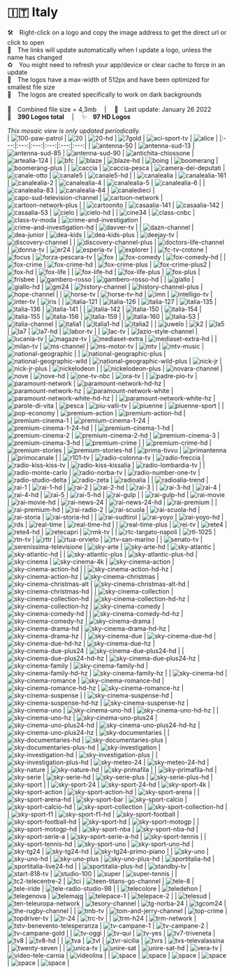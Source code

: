 🇮🇹 Italy
===============
🛠 Right-click on a logo and copy the image address to get the direct url or click to open  
🔗 The links will update automatically when I update a logo, unless the name has changed  
♻️ You might need to refresh your app/device or clear cache to force in an update  
📐 The logos have a max-width of 512px and have been optimized for smallest file size  
🖤 The logos are created specifically to work on dark backgrounds  
   
💾 Combined file size = 4,3mb  |  📅 Last update: January 26 2022  
🎨 __390 Logos total__  |  ✨ __97 HD Logos__
   
   
*This mosaic view is only updated periodically.*  
| ![100-paw-patrol] | ![20] | ![20-hd] | ![7gold] | ![aci-sport-tv] | ![alice] |
|:---:|:---:|:---:|:---:|:---:|:---:|
| ![antenna-50] | ![antenna-sud-13] | ![antenna-sud-85] | ![antenna-sud-90] | ![antichita-chiossone] | ![artealia-124] |
| ![bfc] | ![blaze] | ![blaze-hd] | ![boing] | ![boomerang] | ![boomerang-plus] |
| ![caccia] | ![caccia-pesca] | ![camera-dei-deputati] | ![canale-otto] | ![canale5] | ![canale5-hd] |
| ![canalealia] | ![canalealia-161] | ![canalealia-2] | ![canalealia-4] | ![canalealia-5] | ![canalealia-6] |
| ![canalealia-83] | ![canalealia-84] | ![canaledieci] | ![capo-sud-television-channel] | ![cartoon-network] | ![cartoon-network-plus] |
| ![cartoonito] | ![casaalia-141] | ![casaalia-142] | ![casaalia-53] | ![cielo] | ![cielo-hd] |
| ![cine34] | ![class-cnbc] | ![class-tv-moda] | ![crime-and-investigation] | ![crime-and-investigation-hd] | ![davver-tv] |
| ![dazn-channel] | ![dea-junior] | ![dea-kids] | ![dea-kids-plus] | ![deejay-tv] | ![discovery-channel] |
| ![discovery-channel-plus] | ![doctors-life-channel] | ![donna-tv] | ![er24] | ![esperia-tv] | ![explorer] |
| ![fc-tv-crotone] | ![focus] | ![forza-pescara-tv] | ![fox] | ![fox-comedy] | ![fox-comedy-hd] |
| ![fox-crime] | ![fox-crime-hd] | ![fox-crime-plus] | ![fox-crime-plus2] | ![fox-hd] | ![fox-life] |
| ![fox-life-hd] | ![fox-life-plus] | ![fox-plus] | ![frisbee] | ![gambero-rosso] | ![gambero-rosso-hd] |
| ![giallo] | ![giallo-hd] | ![gm24] | ![history-channel] | ![history-channel-plus] | ![hope-channel] |
| ![horse-tv] | ![horse-tv-hd] | ![imn] | ![intelligo-tv] | ![inter-tv] | ![iris] |
| ![italia-121] | ![italia-126] | ![italia-127] | ![italia-135] | ![italia-136] | ![italia-141] |
| ![italia-142] | ![italia-150] | ![italia-154] | ![italia-155] | ![italia-156] | ![italia-159] |
| ![italia-160] | ![italia-53] | ![italia-channel] | ![italia1] | ![italia1-hd] | ![italia2] |
| ![juwelo] | ![k2] | ![la5] | ![la7] | ![la7-hd] | ![labor-tv] |
| ![lac-tv] | ![lazio-style-channel] | ![lucania-tv] | ![magaze-tv] | ![mediaset-extra] | ![mediaset-extra-hd] |
| ![milan-tv] | ![ms-channel] | ![ms-motor-tv] | ![mtv] | ![mtv-music] | ![national-geographic] |
| ![national-geographic-plus] | ![national-geographic-wild] | ![national-geographic-wild-plus] | ![nick-jr] | ![nick-jr-plus] | ![nickelodeon] |
| ![nickelodeon-plus] | ![novara-channel] | ![nove] | ![nove-hd] | ![one-tv-nbc] | ![ora-tv] |
| ![padre-pio-tv] | ![paramount-network] | ![paramount-network-hd-hz] | ![paramount-network-hz] | ![paramount-network-white] | ![paramount-network-white-hd-hz] |
| ![paramount-network-white-hz] | ![parole-di-vita] | ![pesca] | ![piu-valli-tv] | ![piuenne] | ![piuenne-sport] |
| ![pop-economy] | ![premium-action] | ![premium-action-hd] | ![premium-cinema-1] | ![premium-cinema-1-24] | ![premium-cinema-1-24-hd] |
| ![premium-cinema-1-hd] | ![premium-cinema-2] | ![premium-cinema-2-hd] | ![premium-cinema-3] | ![premium-cinema-3-hd] | ![premium-crime] |
| ![premium-crime-hd] | ![premium-stories] | ![premium-stories-hd] | ![prima-tivvu] | ![primantenna] | ![primocanale] |
| ![r101-tv] | ![radio-colonna-tv] | ![radio-freccia] | ![radio-kiss-kiss-tv] | ![radio-kiss-kissalia] | ![radio-lombardia-tv] |
| ![radio-monte-carlo] | ![radio-norba-tv] | ![radio-number-one-tv] | ![radio-studio-delta] | ![radio-zeta] | ![radioalia] |
| ![radioalia-trend] | ![rai-1] | ![rai-1-hd] | ![rai-2] | ![rai-2-hd] | ![rai-3] |
| ![rai-3-hd] | ![rai-4] | ![rai-4-hd] | ![rai-5] | ![rai-5-hd] | ![rai-gulp] |
| ![rai-gulp-hd] | ![rai-movie] | ![rai-movie-hd] | ![rai-news-24] | ![rai-news-24-hd] | ![rai-premium] |
| ![rai-premium-hd] | ![rai-radio-2] | ![rai-scuola] | ![rai-scuola-hd] | ![rai-storia] | ![rai-storia-hd] |
| ![rai-sudtirol] | ![rai-yoyo] | ![rai-yoyo-hd] | ![rds] | ![real-time] | ![real-time-hd] |
| ![real-time-plus] | ![rei-tv] | ![rete4] | ![rete4-hd] | ![retecapri] | ![rmk-tv] |
| ![rtc-targato-napoli] | ![rtl-1025] | ![rtn-tv] | ![rttr] | ![rtua-orvieto] | ![rtv-san-marino] |
| ![senato-tv] | ![serenissima-televisione] | ![sky-arte] | ![sky-arte-hd] | ![sky-atlantic] | ![sky-atlantic-hd] |
| ![sky-atlantic-plus] | ![sky-atlantic-plus-hd] | ![sky-cinema] | ![sky-cinema-4k] | ![sky-cinema-action] | ![sky-cinema-action-hd] |
| ![sky-cinema-action-hd-hz] | ![sky-cinema-action-hz] | ![sky-cinema-christmas] | ![sky-cinema-christmas-alt] | ![sky-cinema-christmas-alt-hd] | ![sky-cinema-christmas-hd] |
| ![sky-cinema-collection] | ![sky-cinema-collection-hd] | ![sky-cinema-collection-hd-hz] | ![sky-cinema-collection-hz] | ![sky-cinema-comedy] | ![sky-cinema-comedy-hd] |
| ![sky-cinema-comedy-hd-hz] | ![sky-cinema-comedy-hz] | ![sky-cinema-drama] | ![sky-cinema-drama-hd] | ![sky-cinema-drama-hd-hz] | ![sky-cinema-drama-hz] |
| ![sky-cinema-due] | ![sky-cinema-due-hd] | ![sky-cinema-due-hd-hz] | ![sky-cinema-due-hz] | ![sky-cinema-due-plus24] | ![sky-cinema-due-plus24-hd] |
| ![sky-cinema-due-plus24-hd-hz] | ![sky-cinema-due-plus24-hz] | ![sky-cinema-family] | ![sky-cinema-family-hd] | ![sky-cinema-family-hd-hz] | ![sky-cinema-family-hz] |
| ![sky-cinema-hd] | ![sky-cinema-romance] | ![sky-cinema-romance-hd] | ![sky-cinema-romance-hd-hz] | ![sky-cinema-romance-hz] | ![sky-cinema-suspense] |
| ![sky-cinema-suspense-hd] | ![sky-cinema-suspense-hd-hz] | ![sky-cinema-suspense-hz] | ![sky-cinema-uno] | ![sky-cinema-uno-hd] | ![sky-cinema-uno-hd-hz] |
| ![sky-cinema-uno-hz] | ![sky-cinema-uno-plus24] | ![sky-cinema-uno-plus24-hd] | ![sky-cinema-uno-plus24-hd-hz] | ![sky-cinema-uno-plus24-hz] | ![sky-documentaries] |
| ![sky-documentaries-hd] | ![sky-documentaries-plus] | ![sky-documentaries-plus-hd] | ![sky-investigation] | ![sky-investigation-hd] | ![sky-investigation-plus] |
| ![sky-investigation-plus-hd] | ![sky-meteo-24] | ![sky-meteo-24-hd] | ![sky-nature] | ![sky-nature-hd] | ![sky-primafila] |
| ![sky-primafila-hd] | ![sky-serie] | ![sky-serie-hd] | ![sky-serie-plus] | ![sky-serie-plus-hd] | ![sky-sport] |
| ![sky-sport-24] | ![sky-sport-24-hd] | ![sky-sport-4k] | ![sky-sport-action] | ![sky-sport-action-hd] | ![sky-sport-arena] |
| ![sky-sport-arena-hd] | ![sky-sport-bar] | ![sky-sport-calcio] | ![sky-sport-calcio-hd] | ![sky-sport-collection] | ![sky-sport-collection-hd] |
| ![sky-sport-f1] | ![sky-sport-f1-hd] | ![sky-sport-football] | ![sky-sport-football-hd] | ![sky-sport-hd] | ![sky-sport-motogp] |
| ![sky-sport-motogp-hd] | ![sky-sport-nba] | ![sky-sport-nba-hd] | ![sky-sport-serie-a] | ![sky-sport-serie-a-hd] | ![sky-sport-tennis] |
| ![sky-sport-tennis-hd] | ![sky-sport-uno] | ![sky-sport-uno-hd] | ![sky-tg24] | ![sky-tg24-hd] | ![sky-tg24-primo-piano] |
| ![sky-uno] | ![sky-uno-hd] | ![sky-uno-plus] | ![sky-uno-plus-hd] | ![sportitalia-hd] | ![sportitalia-live24-hd] |
| ![sportitalia-plus-hd] | ![standby-tv] | ![start-818-tv] | ![studio-100] | ![super] | ![super-tennis] |
| ![tc2-telecentre-2] | ![tci] | ![teen-titans-go-channel] | ![tele-8] | ![tele-iride] | ![tele-radio-studio-98] |
| ![telecolore] | ![teledehon] | ![telegenova] | ![telemajg] | ![telepace-1] | ![telepace-2] |
| ![telesud] | ![ten-teleuropa-network] | ![tesory-channel] | ![tg-norba-24] | ![tgcom24] | ![the-rugby-channel] |
| ![tmb-tv] | ![tom-and-jerry-channel] | ![top-crime] | ![topdriver-tv] | ![tr-24] | ![trc-tv] |
| ![trm-h24] | ![trm-network] | ![tstv-benevento-telesperanza] | ![tv-campane-1] | ![tv-campane-2] | ![tv-campane-gold] |
| ![tv-oggi] | ![tv-qui] | ![tv-yes] | ![tv7-triveneta] | ![tv8] | ![tv8-hd] |
| ![tva] | ![tvl] | ![tvr-sicilia] | ![tvrs] | ![tvs-televalassina] | ![twenty-seven] |
| ![unica-tv] | ![unire-sat] | ![unire-sat-hd] | ![vera-tv] | ![video-tele-carnia] | ![videolina] |
| ![space] | ![space] | ![space] | ![space] | ![space] | ![space] |

[100-paw-patrol]:https://raw.githubusercontent.com/Tapiosinn/tv-logos/master/countries/italy/100-paw-patrol-it.png
[20]:https://raw.githubusercontent.com/Tapiosinn/tv-logos/master/countries/italy/20-it.png
[20-hd]:https://raw.githubusercontent.com/Tapiosinn/tv-logos/master/countries/italy/hd/20-hd-it.png
[7gold]:https://raw.githubusercontent.com/Tapiosinn/tv-logos/master/countries/italy/7gold-it.png
[aci-sport-tv]:https://raw.githubusercontent.com/Tapiosinn/tv-logos/master/countries/italy/aci-sport-tv-it.png
[alice]:https://raw.githubusercontent.com/Tapiosinn/tv-logos/master/countries/italy/alice-it.png
[antenna-50]:https://raw.githubusercontent.com/Tapiosinn/tv-logos/master/countries/italy/antenna-50-it.png
[antenna-sud-13]:https://raw.githubusercontent.com/Tapiosinn/tv-logos/master/countries/italy/antenna-sud-13-it.png
[antenna-sud-85]:https://raw.githubusercontent.com/Tapiosinn/tv-logos/master/countries/italy/antenna-sud-85-it.png
[antenna-sud-90]:https://raw.githubusercontent.com/Tapiosinn/tv-logos/master/countries/italy/antenna-sud-90-it.png
[antichita-chiossone]:https://raw.githubusercontent.com/Tapiosinn/tv-logos/master/countries/italy/antichita-chiossone-it.png
[artealia-124]:https://raw.githubusercontent.com/Tapiosinn/tv-logos/master/countries/italy/arte-italia-124-it.png
[bfc]:https://raw.githubusercontent.com/Tapiosinn/tv-logos/master/countries/italy/bfc-it.png
[blaze]:https://raw.githubusercontent.com/Tapiosinn/tv-logos/master/countries/italy/blaze-it.png
[blaze-hd]:https://raw.githubusercontent.com/Tapiosinn/tv-logos/master/countries/italy/hd/blaze-hd-it.png
[boing]:https://raw.githubusercontent.com/Tapiosinn/tv-logos/master/countries/italy/boing-it.png
[boomerang]:https://raw.githubusercontent.com/Tapiosinn/tv-logos/master/countries/italy/boomerang-it.png
[boomerang-plus]:https://raw.githubusercontent.com/Tapiosinn/tv-logos/master/countries/italy/boomerang-plus-it.png
[caccia]:https://raw.githubusercontent.com/Tapiosinn/tv-logos/master/countries/italy/caccia-it.png
[caccia-pesca]:https://raw.githubusercontent.com/Tapiosinn/tv-logos/master/countries/italy/caccia-pesca-it.png
[camera-dei-deputati]:https://raw.githubusercontent.com/Tapiosinn/tv-logos/master/countries/italy/camera-dei-deputati-it.png
[canale-otto]:https://raw.githubusercontent.com/Tapiosinn/tv-logos/master/countries/italy/canale-otto-it.png
[canale5]:https://raw.githubusercontent.com/Tapiosinn/tv-logos/master/countries/italy/canale5-it.png
[canale5-hd]:https://raw.githubusercontent.com/Tapiosinn/tv-logos/master/countries/italy/hd/canale5-hd-it.png
[canalealia]:https://raw.githubusercontent.com/Tapiosinn/tv-logos/master/countries/italy/canale-italia-it.png
[canalealia-161]:https://raw.githubusercontent.com/Tapiosinn/tv-logos/master/countries/italy/canale-italia-161-it.png
[canalealia-2]:https://raw.githubusercontent.com/Tapiosinn/tv-logos/master/countries/italy/canale-italia-2-it.png
[canalealia-4]:https://raw.githubusercontent.com/Tapiosinn/tv-logos/master/countries/italy/canale-italia-4-it.png
[canalealia-5]:https://raw.githubusercontent.com/Tapiosinn/tv-logos/master/countries/italy/canale-italia-5-it.png
[canalealia-6]:https://raw.githubusercontent.com/Tapiosinn/tv-logos/master/countries/italy/canale-italia-6-it.png
[canalealia-83]:https://raw.githubusercontent.com/Tapiosinn/tv-logos/master/countries/italy/canale-italia-83-it.png
[canalealia-84]:https://raw.githubusercontent.com/Tapiosinn/tv-logos/master/countries/italy/canale-italia-84-it.png
[canaledieci]:https://raw.githubusercontent.com/Tapiosinn/tv-logos/master/countries/italy/canaledieci-it.png
[capo-sud-television-channel]:https://raw.githubusercontent.com/Tapiosinn/tv-logos/master/countries/italy/capo-sud-television-channel-it.png
[cartoon-network]:https://raw.githubusercontent.com/Tapiosinn/tv-logos/master/countries/italy/cartoon-network-it.png
[cartoon-network-plus]:https://raw.githubusercontent.com/Tapiosinn/tv-logos/master/countries/italy/cartoon-network-plus-it.png
[cartoonito]:https://raw.githubusercontent.com/Tapiosinn/tv-logos/master/countries/italy/cartoonito-it.png
[casaalia-141]:https://raw.githubusercontent.com/Tapiosinn/tv-logos/master/countries/italy/casa-italia-141-it.png
[casaalia-142]:https://raw.githubusercontent.com/Tapiosinn/tv-logos/master/countries/italy/casa-italia-142-it.png
[casaalia-53]:https://raw.githubusercontent.com/Tapiosinn/tv-logos/master/countries/italy/casa-italia-53-it.png
[cielo]:https://raw.githubusercontent.com/Tapiosinn/tv-logos/master/countries/italy/cielo-it.png
[cielo-hd]:https://raw.githubusercontent.com/Tapiosinn/tv-logos/master/countries/italy/hd/cielo-hd-it.png
[cine34]:https://raw.githubusercontent.com/Tapiosinn/tv-logos/master/countries/italy/cine34-it.png
[class-cnbc]:https://raw.githubusercontent.com/Tapiosinn/tv-logos/master/countries/italy/class-cnbc-it.png
[class-tv-moda]:https://raw.githubusercontent.com/Tapiosinn/tv-logos/master/countries/italy/class-tv-moda-it.png
[crime-and-investigation]:https://raw.githubusercontent.com/Tapiosinn/tv-logos/master/countries/italy/crime-and-investigation-it.png
[crime-and-investigation-hd]:https://raw.githubusercontent.com/Tapiosinn/tv-logos/master/countries/italy/hd/crime-and-investigation-hd-it.png
[davver-tv]:https://raw.githubusercontent.com/Tapiosinn/tv-logos/master/countries/italy/davver-tv-it.png
[dazn-channel]:https://raw.githubusercontent.com/Tapiosinn/tv-logos/master/countries/italy/dazn-channel-it.png
[dea-junior]:https://raw.githubusercontent.com/Tapiosinn/tv-logos/master/countries/italy/dea-junior-it.png
[dea-kids]:https://raw.githubusercontent.com/Tapiosinn/tv-logos/master/countries/italy/dea-kids-it.png
[dea-kids-plus]:https://raw.githubusercontent.com/Tapiosinn/tv-logos/master/countries/italy/dea-kids-plus-it.png
[deejay-tv]:https://raw.githubusercontent.com/Tapiosinn/tv-logos/master/countries/italy/deejay-tv-it.png
[discovery-channel]:https://raw.githubusercontent.com/Tapiosinn/tv-logos/master/countries/italy/discovery-channel-it.png
[discovery-channel-plus]:https://raw.githubusercontent.com/Tapiosinn/tv-logos/master/countries/italy/discovery-channel-plus-it.png
[doctors-life-channel]:https://raw.githubusercontent.com/Tapiosinn/tv-logos/master/countries/italy/doctors-life-channel-it.png
[donna-tv]:https://raw.githubusercontent.com/Tapiosinn/tv-logos/master/countries/italy/donna-tv-it.png
[er24]:https://raw.githubusercontent.com/Tapiosinn/tv-logos/master/countries/italy/er24-it.png
[esperia-tv]:https://raw.githubusercontent.com/Tapiosinn/tv-logos/master/countries/italy/esperia-tv-it.png
[explorer]:https://raw.githubusercontent.com/Tapiosinn/tv-logos/master/countries/italy/explorer-it.png
[fc-tv-crotone]:https://raw.githubusercontent.com/Tapiosinn/tv-logos/master/countries/italy/fc-tv-crotone-it.png
[focus]:https://raw.githubusercontent.com/Tapiosinn/tv-logos/master/countries/italy/focus-it.png
[forza-pescara-tv]:https://raw.githubusercontent.com/Tapiosinn/tv-logos/master/countries/italy/forza-pescara-tv-it.png
[fox]:https://raw.githubusercontent.com/Tapiosinn/tv-logos/master/countries/italy/fox-it.png
[fox-comedy]:https://raw.githubusercontent.com/Tapiosinn/tv-logos/master/countries/italy/fox-comedy-it.png
[fox-comedy-hd]:https://raw.githubusercontent.com/Tapiosinn/tv-logos/master/countries/italy/hd/fox-comedy-hd-it.png
[fox-crime]:https://raw.githubusercontent.com/Tapiosinn/tv-logos/master/countries/italy/fox-crime-it.png
[fox-crime-hd]:https://raw.githubusercontent.com/Tapiosinn/tv-logos/master/countries/italy/hd/fox-crime-hd-it.png
[fox-crime-plus]:https://raw.githubusercontent.com/Tapiosinn/tv-logos/master/countries/italy/fox-crime-plus-it.png
[fox-crime-plus2]:https://raw.githubusercontent.com/Tapiosinn/tv-logos/master/countries/italy/fox-crime-plus2-it.png
[fox-hd]:https://raw.githubusercontent.com/Tapiosinn/tv-logos/master/countries/italy/hd/fox-hd-it.png
[fox-life]:https://raw.githubusercontent.com/Tapiosinn/tv-logos/master/countries/italy/fox-life-it.png
[fox-life-hd]:https://raw.githubusercontent.com/Tapiosinn/tv-logos/master/countries/italy/hd/fox-life-hd-it.png
[fox-life-plus]:https://raw.githubusercontent.com/Tapiosinn/tv-logos/master/countries/italy/fox-life-plus-it.png
[fox-plus]:https://raw.githubusercontent.com/Tapiosinn/tv-logos/master/countries/italy/fox-plus-it.png
[frisbee]:https://raw.githubusercontent.com/Tapiosinn/tv-logos/master/countries/italy/frisbee-it.png
[gambero-rosso]:https://raw.githubusercontent.com/Tapiosinn/tv-logos/master/countries/italy/gambero-rosso-it.png
[gambero-rosso-hd]:https://raw.githubusercontent.com/Tapiosinn/tv-logos/master/countries/italy/hd/gambero-rosso-hd-it.png
[giallo]:https://raw.githubusercontent.com/Tapiosinn/tv-logos/master/countries/italy/giallo-it.png
[giallo-hd]:https://raw.githubusercontent.com/Tapiosinn/tv-logos/master/countries/italy/hd/giallo-hd-it.png
[gm24]:https://raw.githubusercontent.com/Tapiosinn/tv-logos/master/countries/italy/gm24-it.png
[history-channel]:https://raw.githubusercontent.com/Tapiosinn/tv-logos/master/countries/italy/history-channel-it.png
[history-channel-plus]:https://raw.githubusercontent.com/Tapiosinn/tv-logos/master/countries/italy/history-channel-plus-it.png
[hope-channel]:https://raw.githubusercontent.com/Tapiosinn/tv-logos/master/countries/italy/hope-channel-it.png
[horse-tv]:https://raw.githubusercontent.com/Tapiosinn/tv-logos/master/countries/italy/horse-tv-it.png
[horse-tv-hd]:https://raw.githubusercontent.com/Tapiosinn/tv-logos/master/countries/italy/hd/horse-tv-hd-it.png
[imn]:https://raw.githubusercontent.com/Tapiosinn/tv-logos/master/countries/italy/imn-it.png
[intelligo-tv]:https://raw.githubusercontent.com/Tapiosinn/tv-logos/master/countries/italy/intelligo-tv-it.png
[inter-tv]:https://raw.githubusercontent.com/Tapiosinn/tv-logos/master/countries/italy/inter-tv-it.png
[iris]:https://raw.githubusercontent.com/Tapiosinn/tv-logos/master/countries/italy/iris-it.png
[italia-121]:https://raw.githubusercontent.com/Tapiosinn/tv-logos/master/countries/italy/italia-121-it.png
[italia-126]:https://raw.githubusercontent.com/Tapiosinn/tv-logos/master/countries/italy/italia-126-it.png
[italia-127]:https://raw.githubusercontent.com/Tapiosinn/tv-logos/master/countries/italy/italia-127-it.png
[italia-135]:https://raw.githubusercontent.com/Tapiosinn/tv-logos/master/countries/italy/italia-135-it.png
[italia-136]:https://raw.githubusercontent.com/Tapiosinn/tv-logos/master/countries/italy/italia-136-it.png
[italia-141]:https://raw.githubusercontent.com/Tapiosinn/tv-logos/master/countries/italy/italia-141-it.png
[italia-142]:https://raw.githubusercontent.com/Tapiosinn/tv-logos/master/countries/italy/italia-142-it.png
[italia-150]:https://raw.githubusercontent.com/Tapiosinn/tv-logos/master/countries/italy/italia-150-it.png
[italia-154]:https://raw.githubusercontent.com/Tapiosinn/tv-logos/master/countries/italy/italia-154-it.png
[italia-155]:https://raw.githubusercontent.com/Tapiosinn/tv-logos/master/countries/italy/italia-155-it.png
[italia-156]:https://raw.githubusercontent.com/Tapiosinn/tv-logos/master/countries/italy/italia-156-it.png
[italia-159]:https://raw.githubusercontent.com/Tapiosinn/tv-logos/master/countries/italy/italia-159-it.png
[italia-160]:https://raw.githubusercontent.com/Tapiosinn/tv-logos/master/countries/italy/italia-160-it.png
[italia-53]:https://raw.githubusercontent.com/Tapiosinn/tv-logos/master/countries/italy/italia-53-it.png
[italia-channel]:https://raw.githubusercontent.com/Tapiosinn/tv-logos/master/countries/italy/italia-channel-it.png
[italia1]:https://raw.githubusercontent.com/Tapiosinn/tv-logos/master/countries/italy/italia1-it.png
[italia1-hd]:https://raw.githubusercontent.com/Tapiosinn/tv-logos/master/countries/italy/hd/italia1-hd-it.png
[italia2]:https://raw.githubusercontent.com/Tapiosinn/tv-logos/master/countries/italy/italia2-it.png
[juwelo]:https://raw.githubusercontent.com/Tapiosinn/tv-logos/master/countries/italy/juwelo-it.png
[k2]:https://raw.githubusercontent.com/Tapiosinn/tv-logos/master/countries/italy/k2-it.png
[la5]:https://raw.githubusercontent.com/Tapiosinn/tv-logos/master/countries/italy/la5-it.png
[la7]:https://raw.githubusercontent.com/Tapiosinn/tv-logos/master/countries/italy/la7-it.png
[la7-hd]:https://raw.githubusercontent.com/Tapiosinn/tv-logos/master/countries/italy/hd/la7-hd-it.png
[labor-tv]:https://raw.githubusercontent.com/Tapiosinn/tv-logos/master/countries/italy/labor-tv-it.png
[lac-tv]:https://raw.githubusercontent.com/Tapiosinn/tv-logos/master/countries/italy/lac-tv-it.png
[lazio-style-channel]:https://raw.githubusercontent.com/Tapiosinn/tv-logos/master/countries/italy/lazio-style-channel-it.png
[lucania-tv]:https://raw.githubusercontent.com/Tapiosinn/tv-logos/master/countries/italy/lucania-tv-it.png
[magaze-tv]:https://raw.githubusercontent.com/Tapiosinn/tv-logos/master/countries/italy/magaze-tv-it.png
[mediaset-extra]:https://raw.githubusercontent.com/Tapiosinn/tv-logos/master/countries/italy/mediaset-extra-it.png
[mediaset-extra-hd]:https://raw.githubusercontent.com/Tapiosinn/tv-logos/master/countries/italy/hd/mediaset-extra-hd-it.png
[milan-tv]:https://raw.githubusercontent.com/Tapiosinn/tv-logos/master/countries/italy/milan-tv-it.png
[ms-channel]:https://raw.githubusercontent.com/Tapiosinn/tv-logos/master/countries/italy/ms-channel-it.png
[ms-motor-tv]:https://raw.githubusercontent.com/Tapiosinn/tv-logos/master/countries/italy/ms-motor-tv-it.png
[mtv]:https://raw.githubusercontent.com/Tapiosinn/tv-logos/master/countries/italy/mtv-it.png
[mtv-music]:https://raw.githubusercontent.com/Tapiosinn/tv-logos/master/countries/italy/mtv-music-it.png
[national-geographic]:https://raw.githubusercontent.com/Tapiosinn/tv-logos/master/countries/italy/national-geographic-it.png
[national-geographic-plus]:https://raw.githubusercontent.com/Tapiosinn/tv-logos/master/countries/italy/national-geographic-plus-it.png
[national-geographic-wild]:https://raw.githubusercontent.com/Tapiosinn/tv-logos/master/countries/italy/national-geographic-wild-it.png
[national-geographic-wild-plus]:https://raw.githubusercontent.com/Tapiosinn/tv-logos/master/countries/italy/national-geographic-wild-plus-it.png
[nick-jr]:https://raw.githubusercontent.com/Tapiosinn/tv-logos/master/countries/italy/nick-jr-it.png
[nick-jr-plus]:https://raw.githubusercontent.com/Tapiosinn/tv-logos/master/countries/italy/nick-jr-plus-it.png
[nickelodeon]:https://raw.githubusercontent.com/Tapiosinn/tv-logos/master/countries/italy/nickelodeon-it.png
[nickelodeon-plus]:https://raw.githubusercontent.com/Tapiosinn/tv-logos/master/countries/italy/nickelodeon-plus-it.png
[novara-channel]:https://raw.githubusercontent.com/Tapiosinn/tv-logos/master/countries/italy/novara-channel-it.png
[nove]:https://raw.githubusercontent.com/Tapiosinn/tv-logos/master/countries/italy/nove-it.png
[nove-hd]:https://raw.githubusercontent.com/Tapiosinn/tv-logos/master/countries/italy/hd/nove-hd-it.png
[one-tv-nbc]:https://raw.githubusercontent.com/Tapiosinn/tv-logos/master/countries/italy/one-tv-nbc-it.png
[ora-tv]:https://raw.githubusercontent.com/Tapiosinn/tv-logos/master/countries/italy/ora-tv-it.png
[padre-pio-tv]:https://raw.githubusercontent.com/Tapiosinn/tv-logos/master/countries/italy/padre-pio-tv-it.png
[paramount-network]:https://raw.githubusercontent.com/Tapiosinn/tv-logos/master/countries/italy/paramount-network-it.png
[paramount-network-hd-hz]:https://raw.githubusercontent.com/Tapiosinn/tv-logos/master/countries/italy/hd/paramount-network-hd-hz-it.png
[paramount-network-hz]:https://raw.githubusercontent.com/Tapiosinn/tv-logos/master/countries/italy/paramount-network-hz-it.png
[paramount-network-white]:https://raw.githubusercontent.com/Tapiosinn/tv-logos/master/countries/italy/paramount-network-white-it.png
[paramount-network-white-hd-hz]:https://raw.githubusercontent.com/Tapiosinn/tv-logos/master/countries/italy/hd/paramount-network-white-hd-hz-it.png
[paramount-network-white-hz]:https://raw.githubusercontent.com/Tapiosinn/tv-logos/master/countries/italy/paramount-network-white-hz-it.png
[parole-di-vita]:https://raw.githubusercontent.com/Tapiosinn/tv-logos/master/countries/italy/parole-di-vita-it.png
[pesca]:https://raw.githubusercontent.com/Tapiosinn/tv-logos/master/countries/italy/pesca-it.png
[piu-valli-tv]:https://raw.githubusercontent.com/Tapiosinn/tv-logos/master/countries/italy/piu-valli-tv-it.png
[piuenne]:https://raw.githubusercontent.com/Tapiosinn/tv-logos/master/countries/italy/piuenne-it.png
[piuenne-sport]:https://raw.githubusercontent.com/Tapiosinn/tv-logos/master/countries/italy/piuenne-sport-it.png
[pop-economy]:https://raw.githubusercontent.com/Tapiosinn/tv-logos/master/countries/italy/pop-economy-it.png
[premium-action]:https://raw.githubusercontent.com/Tapiosinn/tv-logos/master/countries/italy/premium-action-it.png
[premium-action-hd]:https://raw.githubusercontent.com/Tapiosinn/tv-logos/master/countries/italy/hd/premium-action-hd-it.png
[premium-cinema-1]:https://raw.githubusercontent.com/Tapiosinn/tv-logos/master/countries/italy/premium-cinema-1-it.png
[premium-cinema-1-24]:https://raw.githubusercontent.com/Tapiosinn/tv-logos/master/countries/italy/premium-cinema-1-24-it.png
[premium-cinema-1-24-hd]:https://raw.githubusercontent.com/Tapiosinn/tv-logos/master/countries/italy/hd/premium-cinema-1-24-hd-it.png
[premium-cinema-1-hd]:https://raw.githubusercontent.com/Tapiosinn/tv-logos/master/countries/italy/hd/premium-cinema-1-hd-it.png
[premium-cinema-2]:https://raw.githubusercontent.com/Tapiosinn/tv-logos/master/countries/italy/premium-cinema-2-it.png
[premium-cinema-2-hd]:https://raw.githubusercontent.com/Tapiosinn/tv-logos/master/countries/italy/hd/premium-cinema-2-hd-it.png
[premium-cinema-3]:https://raw.githubusercontent.com/Tapiosinn/tv-logos/master/countries/italy/premium-cinema-3-it.png
[premium-cinema-3-hd]:https://raw.githubusercontent.com/Tapiosinn/tv-logos/master/countries/italy/hd/premium-cinema-3-hd-it.png
[premium-crime]:https://raw.githubusercontent.com/Tapiosinn/tv-logos/master/countries/italy/premium-crime-it.png
[premium-crime-hd]:https://raw.githubusercontent.com/Tapiosinn/tv-logos/master/countries/italy/hd/premium-crime-hd-it.png
[premium-stories]:https://raw.githubusercontent.com/Tapiosinn/tv-logos/master/countries/italy/premium-stories-it.png
[premium-stories-hd]:https://raw.githubusercontent.com/Tapiosinn/tv-logos/master/countries/italy/hd/premium-stories-hd-it.png
[prima-tivvu]:https://raw.githubusercontent.com/Tapiosinn/tv-logos/master/countries/italy/prima-tivvu-it.png
[primantenna]:https://raw.githubusercontent.com/Tapiosinn/tv-logos/master/countries/italy/primantenna-it.png
[primocanale]:https://raw.githubusercontent.com/Tapiosinn/tv-logos/master/countries/italy/primocanale-it.png
[r101-tv]:https://raw.githubusercontent.com/Tapiosinn/tv-logos/master/countries/italy/r101-tv-it.png
[radio-colonna-tv]:https://raw.githubusercontent.com/Tapiosinn/tv-logos/master/countries/italy/radio-colonna-tv-it.png
[radio-freccia]:https://raw.githubusercontent.com/Tapiosinn/tv-logos/master/countries/italy/radio-freccia-it.png
[radio-kiss-kiss-tv]:https://raw.githubusercontent.com/Tapiosinn/tv-logos/master/countries/italy/radio-kiss-kiss-tv-it.png
[radio-kiss-kissalia]:https://raw.githubusercontent.com/Tapiosinn/tv-logos/master/countries/italy/radio-kiss-kiss-italia-it.png
[radio-lombardia-tv]:https://raw.githubusercontent.com/Tapiosinn/tv-logos/master/countries/italy/radio-lombardia-tv-it.png
[radio-monte-carlo]:https://raw.githubusercontent.com/Tapiosinn/tv-logos/master/countries/italy/radio-monte-carlo-it.png
[radio-norba-tv]:https://raw.githubusercontent.com/Tapiosinn/tv-logos/master/countries/italy/radio-norba-tv-it.png
[radio-number-one-tv]:https://raw.githubusercontent.com/Tapiosinn/tv-logos/master/countries/italy/radio-number-one-tv-it.png
[radio-studio-delta]:https://raw.githubusercontent.com/Tapiosinn/tv-logos/master/countries/italy/radio-studio-delta-it.png
[radio-zeta]:https://raw.githubusercontent.com/Tapiosinn/tv-logos/master/countries/italy/radio-zeta-it.png
[radioalia]:https://raw.githubusercontent.com/Tapiosinn/tv-logos/master/countries/italy/radio-italia-it.png
[radioalia-trend]:https://raw.githubusercontent.com/Tapiosinn/tv-logos/master/countries/italy/radio-italia-trend-it.png
[rai-1]:https://raw.githubusercontent.com/Tapiosinn/tv-logos/master/countries/italy/rai-1-it.png
[rai-1-hd]:https://raw.githubusercontent.com/Tapiosinn/tv-logos/master/countries/italy/hd/rai-1-hd-it.png
[rai-2]:https://raw.githubusercontent.com/Tapiosinn/tv-logos/master/countries/italy/rai-2-it.png
[rai-2-hd]:https://raw.githubusercontent.com/Tapiosinn/tv-logos/master/countries/italy/hd/rai-2-hd-it.png
[rai-3]:https://raw.githubusercontent.com/Tapiosinn/tv-logos/master/countries/italy/rai-3-it.png
[rai-3-hd]:https://raw.githubusercontent.com/Tapiosinn/tv-logos/master/countries/italy/hd/rai-3-hd-it.png
[rai-4]:https://raw.githubusercontent.com/Tapiosinn/tv-logos/master/countries/italy/rai-4-it.png
[rai-4-hd]:https://raw.githubusercontent.com/Tapiosinn/tv-logos/master/countries/italy/hd/rai-4-hd-it.png
[rai-5]:https://raw.githubusercontent.com/Tapiosinn/tv-logos/master/countries/italy/rai-5-it.png
[rai-5-hd]:https://raw.githubusercontent.com/Tapiosinn/tv-logos/master/countries/italy/hd/rai-5-hd-it.png
[rai-gulp]:https://raw.githubusercontent.com/Tapiosinn/tv-logos/master/countries/italy/rai-gulp-it.png
[rai-gulp-hd]:https://raw.githubusercontent.com/Tapiosinn/tv-logos/master/countries/italy/hd/rai-gulp-hd-it.png
[rai-movie]:https://raw.githubusercontent.com/Tapiosinn/tv-logos/master/countries/italy/rai-movie-it.png
[rai-movie-hd]:https://raw.githubusercontent.com/Tapiosinn/tv-logos/master/countries/italy/hd/rai-movie-hd-it.png
[rai-news-24]:https://raw.githubusercontent.com/Tapiosinn/tv-logos/master/countries/italy/rai-news-24-it.png
[rai-news-24-hd]:https://raw.githubusercontent.com/Tapiosinn/tv-logos/master/countries/italy/hd/rai-news-24-hd-it.png
[rai-premium]:https://raw.githubusercontent.com/Tapiosinn/tv-logos/master/countries/italy/rai-premium-it.png
[rai-premium-hd]:https://raw.githubusercontent.com/Tapiosinn/tv-logos/master/countries/italy/hd/rai-premium-hd-it.png
[rai-radio-2]:https://raw.githubusercontent.com/Tapiosinn/tv-logos/master/countries/italy/rai-radio-2-it.png
[rai-scuola]:https://raw.githubusercontent.com/Tapiosinn/tv-logos/master/countries/italy/rai-scuola-it.png
[rai-scuola-hd]:https://raw.githubusercontent.com/Tapiosinn/tv-logos/master/countries/italy/hd/rai-scuola-hd-it.png
[rai-storia]:https://raw.githubusercontent.com/Tapiosinn/tv-logos/master/countries/italy/rai-storia-it.png
[rai-storia-hd]:https://raw.githubusercontent.com/Tapiosinn/tv-logos/master/countries/italy/hd/rai-storia-hd-it.png
[rai-sudtirol]:https://raw.githubusercontent.com/Tapiosinn/tv-logos/master/countries/italy/rai-sudtirol-it.png
[rai-yoyo]:https://raw.githubusercontent.com/Tapiosinn/tv-logos/master/countries/italy/rai-yoyo-it.png
[rai-yoyo-hd]:https://raw.githubusercontent.com/Tapiosinn/tv-logos/master/countries/italy/hd/rai-yoyo-hd-it.png
[rds]:https://raw.githubusercontent.com/Tapiosinn/tv-logos/master/countries/italy/rds-it.png
[real-time]:https://raw.githubusercontent.com/Tapiosinn/tv-logos/master/countries/italy/real-time-it.png
[real-time-hd]:https://raw.githubusercontent.com/Tapiosinn/tv-logos/master/countries/italy/hd/real-time-hd-it.png
[real-time-plus]:https://raw.githubusercontent.com/Tapiosinn/tv-logos/master/countries/italy/real-time-plus-it.png
[rei-tv]:https://raw.githubusercontent.com/Tapiosinn/tv-logos/master/countries/italy/rei-tv-it.png
[rete4]:https://raw.githubusercontent.com/Tapiosinn/tv-logos/master/countries/italy/rete4-it.png
[rete4-hd]:https://raw.githubusercontent.com/Tapiosinn/tv-logos/master/countries/italy/hd/rete4-hd-it.png
[retecapri]:https://raw.githubusercontent.com/Tapiosinn/tv-logos/master/countries/italy/retecapri-it.png
[rmk-tv]:https://raw.githubusercontent.com/Tapiosinn/tv-logos/master/countries/italy/rmk-tv-it.png
[rtc-targato-napoli]:https://raw.githubusercontent.com/Tapiosinn/tv-logos/master/countries/italy/rtc-targato-napoli-it.png
[rtl-1025]:https://raw.githubusercontent.com/Tapiosinn/tv-logos/master/countries/italy/rtl-1025-it.png
[rtn-tv]:https://raw.githubusercontent.com/Tapiosinn/tv-logos/master/countries/italy/rtn-tv-it.png
[rttr]:https://raw.githubusercontent.com/Tapiosinn/tv-logos/master/countries/italy/rttr-it.png
[rtua-orvieto]:https://raw.githubusercontent.com/Tapiosinn/tv-logos/master/countries/italy/rtua-orvieto-it.png
[rtv-san-marino]:https://raw.githubusercontent.com/Tapiosinn/tv-logos/master/countries/italy/rtv-san-marino-it.png
[senato-tv]:https://raw.githubusercontent.com/Tapiosinn/tv-logos/master/countries/italy/senato-tv-it.png
[serenissima-televisione]:https://raw.githubusercontent.com/Tapiosinn/tv-logos/master/countries/italy/serenissima-televisione-it.png
[sky-arte]:https://raw.githubusercontent.com/Tapiosinn/tv-logos/master/countries/italy/sky-arte-it.png
[sky-arte-hd]:https://raw.githubusercontent.com/Tapiosinn/tv-logos/master/countries/italy/hd/sky-arte-hd-it.png
[sky-atlantic]:https://raw.githubusercontent.com/Tapiosinn/tv-logos/master/countries/italy/sky-atlantic-it.png
[sky-atlantic-hd]:https://raw.githubusercontent.com/Tapiosinn/tv-logos/master/countries/italy/hd/sky-atlantic-hd-it.png
[sky-atlantic-plus]:https://raw.githubusercontent.com/Tapiosinn/tv-logos/master/countries/italy/sky-atlantic-plus-it.png
[sky-atlantic-plus-hd]:https://raw.githubusercontent.com/Tapiosinn/tv-logos/master/countries/italy/hd/sky-atlantic-plus-hd-it.png
[sky-cinema]:https://raw.githubusercontent.com/Tapiosinn/tv-logos/master/countries/italy/sky-cinema-it.png
[sky-cinema-4k]:https://raw.githubusercontent.com/Tapiosinn/tv-logos/master/countries/italy/hd/sky-cinema-4k-it.png
[sky-cinema-action]:https://raw.githubusercontent.com/Tapiosinn/tv-logos/master/countries/italy/sky-cinema-action-it.png
[sky-cinema-action-hd]:https://raw.githubusercontent.com/Tapiosinn/tv-logos/master/countries/italy/hd/sky-cinema-action-hd-it.png
[sky-cinema-action-hd-hz]:https://raw.githubusercontent.com/Tapiosinn/tv-logos/master/countries/italy/hd/sky-cinema-action-hd-hz-it.png
[sky-cinema-action-hz]:https://raw.githubusercontent.com/Tapiosinn/tv-logos/master/countries/italy/sky-cinema-action-hz-it.png
[sky-cinema-christmas]:https://raw.githubusercontent.com/Tapiosinn/tv-logos/master/countries/italy/sky-cinema-christmas-it.png
[sky-cinema-christmas-alt]:https://raw.githubusercontent.com/Tapiosinn/tv-logos/master/countries/italy/sky-cinema-christmas-alt-it.png
[sky-cinema-christmas-alt-hd]:https://raw.githubusercontent.com/Tapiosinn/tv-logos/master/countries/italy/hd/sky-cinema-christmas-alt-hd-it.png
[sky-cinema-christmas-hd]:https://raw.githubusercontent.com/Tapiosinn/tv-logos/master/countries/italy/hd/sky-cinema-christmas-hd-it.png
[sky-cinema-collection]:https://raw.githubusercontent.com/Tapiosinn/tv-logos/master/countries/italy/sky-cinema-collection-it.png
[sky-cinema-collection-hd]:https://raw.githubusercontent.com/Tapiosinn/tv-logos/master/countries/italy/hd/sky-cinema-collection-hd-it.png
[sky-cinema-collection-hd-hz]:https://raw.githubusercontent.com/Tapiosinn/tv-logos/master/countries/italy/hd/sky-cinema-collection-hd-hz-it.png
[sky-cinema-collection-hz]:https://raw.githubusercontent.com/Tapiosinn/tv-logos/master/countries/italy/sky-cinema-collection-hz-it.png
[sky-cinema-comedy]:https://raw.githubusercontent.com/Tapiosinn/tv-logos/master/countries/italy/sky-cinema-comedy-it.png
[sky-cinema-comedy-hd]:https://raw.githubusercontent.com/Tapiosinn/tv-logos/master/countries/italy/hd/sky-cinema-comedy-hd-it.png
[sky-cinema-comedy-hd-hz]:https://raw.githubusercontent.com/Tapiosinn/tv-logos/master/countries/italy/hd/sky-cinema-comedy-hd-hz-it.png
[sky-cinema-comedy-hz]:https://raw.githubusercontent.com/Tapiosinn/tv-logos/master/countries/italy/sky-cinema-comedy-hz-it.png
[sky-cinema-drama]:https://raw.githubusercontent.com/Tapiosinn/tv-logos/master/countries/italy/sky-cinema-drama-it.png
[sky-cinema-drama-hd]:https://raw.githubusercontent.com/Tapiosinn/tv-logos/master/countries/italy/hd/sky-cinema-drama-hd-it.png
[sky-cinema-drama-hd-hz]:https://raw.githubusercontent.com/Tapiosinn/tv-logos/master/countries/italy/hd/sky-cinema-drama-hd-hz-it.png
[sky-cinema-drama-hz]:https://raw.githubusercontent.com/Tapiosinn/tv-logos/master/countries/italy/sky-cinema-drama-hz-it.png
[sky-cinema-due]:https://raw.githubusercontent.com/Tapiosinn/tv-logos/master/countries/italy/sky-cinema-due-it.png
[sky-cinema-due-hd]:https://raw.githubusercontent.com/Tapiosinn/tv-logos/master/countries/italy/hd/sky-cinema-due-hd-it.png
[sky-cinema-due-hd-hz]:https://raw.githubusercontent.com/Tapiosinn/tv-logos/master/countries/italy/hd/sky-cinema-due-hd-hz-it.png
[sky-cinema-due-hz]:https://raw.githubusercontent.com/Tapiosinn/tv-logos/master/countries/italy/sky-cinema-due-hz-it.png
[sky-cinema-due-plus24]:https://raw.githubusercontent.com/Tapiosinn/tv-logos/master/countries/italy/sky-cinema-due-plus24-it.png
[sky-cinema-due-plus24-hd]:https://raw.githubusercontent.com/Tapiosinn/tv-logos/master/countries/italy/hd/sky-cinema-due-plus24-hd-it.png
[sky-cinema-due-plus24-hd-hz]:https://raw.githubusercontent.com/Tapiosinn/tv-logos/master/countries/italy/hd/sky-cinema-due-plus24-hd-hz-it.png
[sky-cinema-due-plus24-hz]:https://raw.githubusercontent.com/Tapiosinn/tv-logos/master/countries/italy/sky-cinema-due-plus24-hz-it.png
[sky-cinema-family]:https://raw.githubusercontent.com/Tapiosinn/tv-logos/master/countries/italy/sky-cinema-family-it.png
[sky-cinema-family-hd]:https://raw.githubusercontent.com/Tapiosinn/tv-logos/master/countries/italy/hd/sky-cinema-family-hd-it.png
[sky-cinema-family-hd-hz]:https://raw.githubusercontent.com/Tapiosinn/tv-logos/master/countries/italy/hd/sky-cinema-family-hd-hz-it.png
[sky-cinema-family-hz]:https://raw.githubusercontent.com/Tapiosinn/tv-logos/master/countries/italy/sky-cinema-family-hz-it.png
[sky-cinema-hd]:https://raw.githubusercontent.com/Tapiosinn/tv-logos/master/countries/italy/hd/sky-cinema-hd-it.png
[sky-cinema-romance]:https://raw.githubusercontent.com/Tapiosinn/tv-logos/master/countries/italy/sky-cinema-romance-it.png
[sky-cinema-romance-hd]:https://raw.githubusercontent.com/Tapiosinn/tv-logos/master/countries/italy/hd/sky-cinema-romance-hd-it.png
[sky-cinema-romance-hd-hz]:https://raw.githubusercontent.com/Tapiosinn/tv-logos/master/countries/italy/hd/sky-cinema-romance-hd-hz-it.png
[sky-cinema-romance-hz]:https://raw.githubusercontent.com/Tapiosinn/tv-logos/master/countries/italy/sky-cinema-romance-hz-it.png
[sky-cinema-suspense]:https://raw.githubusercontent.com/Tapiosinn/tv-logos/master/countries/italy/sky-cinema-suspense-it.png
[sky-cinema-suspense-hd]:https://raw.githubusercontent.com/Tapiosinn/tv-logos/master/countries/italy/hd/sky-cinema-suspense-hd-it.png
[sky-cinema-suspense-hd-hz]:https://raw.githubusercontent.com/Tapiosinn/tv-logos/master/countries/italy/hd/sky-cinema-suspense-hd-hz-it.png
[sky-cinema-suspense-hz]:https://raw.githubusercontent.com/Tapiosinn/tv-logos/master/countries/italy/sky-cinema-suspense-hz-it.png
[sky-cinema-uno]:https://raw.githubusercontent.com/Tapiosinn/tv-logos/master/countries/italy/sky-cinema-uno-it.png
[sky-cinema-uno-hd]:https://raw.githubusercontent.com/Tapiosinn/tv-logos/master/countries/italy/hd/sky-cinema-uno-hd-it.png
[sky-cinema-uno-hd-hz]:https://raw.githubusercontent.com/Tapiosinn/tv-logos/master/countries/italy/hd/sky-cinema-uno-hd-hz-it.png
[sky-cinema-uno-hz]:https://raw.githubusercontent.com/Tapiosinn/tv-logos/master/countries/italy/sky-cinema-uno-hz-it.png
[sky-cinema-uno-plus24]:https://raw.githubusercontent.com/Tapiosinn/tv-logos/master/countries/italy/sky-cinema-uno-plus24-it.png
[sky-cinema-uno-plus24-hd]:https://raw.githubusercontent.com/Tapiosinn/tv-logos/master/countries/italy/hd/sky-cinema-uno-plus24-hd-it.png
[sky-cinema-uno-plus24-hd-hz]:https://raw.githubusercontent.com/Tapiosinn/tv-logos/master/countries/italy/hd/sky-cinema-uno-plus24-hd-hz-it.png
[sky-cinema-uno-plus24-hz]:https://raw.githubusercontent.com/Tapiosinn/tv-logos/master/countries/italy/sky-cinema-uno-plus24-hz-it.png
[sky-documentaries]:https://raw.githubusercontent.com/Tapiosinn/tv-logos/master/countries/italy/sky-documentaries-it.png
[sky-documentaries-hd]:https://raw.githubusercontent.com/Tapiosinn/tv-logos/master/countries/italy/hd/sky-documentaries-hd-it.png
[sky-documentaries-plus]:https://raw.githubusercontent.com/Tapiosinn/tv-logos/master/countries/italy/sky-documentaries-plus-it.png
[sky-documentaries-plus-hd]:https://raw.githubusercontent.com/Tapiosinn/tv-logos/master/countries/italy/hd/sky-documentaries-plus-hd-it.png
[sky-investigation]:https://raw.githubusercontent.com/Tapiosinn/tv-logos/master/countries/italy/sky-investigation-it.png
[sky-investigation-hd]:https://raw.githubusercontent.com/Tapiosinn/tv-logos/master/countries/italy/hd/sky-investigation-hd-it.png
[sky-investigation-plus]:https://raw.githubusercontent.com/Tapiosinn/tv-logos/master/countries/italy/sky-investigation-plus-it.png
[sky-investigation-plus-hd]:https://raw.githubusercontent.com/Tapiosinn/tv-logos/master/countries/italy/hd/sky-investigation-plus-hd-it.png
[sky-meteo-24]:https://raw.githubusercontent.com/Tapiosinn/tv-logos/master/countries/italy/sky-meteo-24-it.png
[sky-meteo-24-hd]:https://raw.githubusercontent.com/Tapiosinn/tv-logos/master/countries/italy/hd/sky-meteo-24-hd-it.png
[sky-nature]:https://raw.githubusercontent.com/Tapiosinn/tv-logos/master/countries/italy/sky-nature-it.png
[sky-nature-hd]:https://raw.githubusercontent.com/Tapiosinn/tv-logos/master/countries/italy/hd/sky-nature-hd-it.png
[sky-primafila]:https://raw.githubusercontent.com/Tapiosinn/tv-logos/master/countries/italy/sky-primafila-it.png
[sky-primafila-hd]:https://raw.githubusercontent.com/Tapiosinn/tv-logos/master/countries/italy/hd/sky-primafila-hd-it.png
[sky-serie]:https://raw.githubusercontent.com/Tapiosinn/tv-logos/master/countries/italy/sky-serie-it.png
[sky-serie-hd]:https://raw.githubusercontent.com/Tapiosinn/tv-logos/master/countries/italy/hd/sky-serie-hd-it.png
[sky-serie-plus]:https://raw.githubusercontent.com/Tapiosinn/tv-logos/master/countries/italy/sky-serie-plus-it.png
[sky-serie-plus-hd]:https://raw.githubusercontent.com/Tapiosinn/tv-logos/master/countries/italy/hd/sky-serie-plus-hd-it.png
[sky-sport]:https://raw.githubusercontent.com/Tapiosinn/tv-logos/master/countries/italy/sky-sport-it.png
[sky-sport-24]:https://raw.githubusercontent.com/Tapiosinn/tv-logos/master/countries/italy/sky-sport-24-it.png
[sky-sport-24-hd]:https://raw.githubusercontent.com/Tapiosinn/tv-logos/master/countries/italy/hd/sky-sport-24-hd-it.png
[sky-sport-4k]:https://raw.githubusercontent.com/Tapiosinn/tv-logos/master/countries/italy/hd/sky-sport-4k-it.png
[sky-sport-action]:https://raw.githubusercontent.com/Tapiosinn/tv-logos/master/countries/italy/sky-sport-action-it.png
[sky-sport-action-hd]:https://raw.githubusercontent.com/Tapiosinn/tv-logos/master/countries/italy/hd/sky-sport-action-hd-it.png
[sky-sport-arena]:https://raw.githubusercontent.com/Tapiosinn/tv-logos/master/countries/italy/sky-sport-arena-it.png
[sky-sport-arena-hd]:https://raw.githubusercontent.com/Tapiosinn/tv-logos/master/countries/italy/hd/sky-sport-arena-hd-it.png
[sky-sport-bar]:https://raw.githubusercontent.com/Tapiosinn/tv-logos/master/countries/italy/sky-sport-bar-it.png
[sky-sport-calcio]:https://raw.githubusercontent.com/Tapiosinn/tv-logos/master/countries/italy/sky-sport-calcio-it.png
[sky-sport-calcio-hd]:https://raw.githubusercontent.com/Tapiosinn/tv-logos/master/countries/italy/hd/sky-sport-calcio-hd-it.png
[sky-sport-collection]:https://raw.githubusercontent.com/Tapiosinn/tv-logos/master/countries/italy/sky-sport-collection-it.png
[sky-sport-collection-hd]:https://raw.githubusercontent.com/Tapiosinn/tv-logos/master/countries/italy/hd/sky-sport-collection-hd-it.png
[sky-sport-f1]:https://raw.githubusercontent.com/Tapiosinn/tv-logos/master/countries/italy/sky-sport-f1-it.png
[sky-sport-f1-hd]:https://raw.githubusercontent.com/Tapiosinn/tv-logos/master/countries/italy/hd/sky-sport-f1-hd-it.png
[sky-sport-football]:https://raw.githubusercontent.com/Tapiosinn/tv-logos/master/countries/italy/sky-sport-football-it.png
[sky-sport-football-hd]:https://raw.githubusercontent.com/Tapiosinn/tv-logos/master/countries/italy/hd/sky-sport-football-hd-it.png
[sky-sport-hd]:https://raw.githubusercontent.com/Tapiosinn/tv-logos/master/countries/italy/hd/sky-sport-hd-it.png
[sky-sport-motogp]:https://raw.githubusercontent.com/Tapiosinn/tv-logos/master/countries/italy/sky-sport-motogp-it.png
[sky-sport-motogp-hd]:https://raw.githubusercontent.com/Tapiosinn/tv-logos/master/countries/italy/hd/sky-sport-motogp-hd-it.png
[sky-sport-nba]:https://raw.githubusercontent.com/Tapiosinn/tv-logos/master/countries/italy/sky-sport-nba-it.png
[sky-sport-nba-hd]:https://raw.githubusercontent.com/Tapiosinn/tv-logos/master/countries/italy/hd/sky-sport-nba-hd-it.png
[sky-sport-serie-a]:https://raw.githubusercontent.com/Tapiosinn/tv-logos/master/countries/italy/sky-sport-serie-a-it.png
[sky-sport-serie-a-hd]:https://raw.githubusercontent.com/Tapiosinn/tv-logos/master/countries/italy/hd/sky-sport-serie-a-hd-it.png
[sky-sport-tennis]:https://raw.githubusercontent.com/Tapiosinn/tv-logos/master/countries/italy/sky-sport-tennis-it.png
[sky-sport-tennis-hd]:https://raw.githubusercontent.com/Tapiosinn/tv-logos/master/countries/italy/hd/sky-sport-tennis-hd-it.png
[sky-sport-uno]:https://raw.githubusercontent.com/Tapiosinn/tv-logos/master/countries/italy/sky-sport-uno-it.png
[sky-sport-uno-hd]:https://raw.githubusercontent.com/Tapiosinn/tv-logos/master/countries/italy/hd/sky-sport-uno-hd-it.png
[sky-tg24]:https://raw.githubusercontent.com/Tapiosinn/tv-logos/master/countries/italy/sky-tg24-it.png
[sky-tg24-hd]:https://raw.githubusercontent.com/Tapiosinn/tv-logos/master/countries/italy/hd/sky-tg24-hd-it.png
[sky-tg24-primo-piano]:https://raw.githubusercontent.com/Tapiosinn/tv-logos/master/countries/italy/sky-tg24-primo-piano-it.png
[sky-uno]:https://raw.githubusercontent.com/Tapiosinn/tv-logos/master/countries/italy/sky-uno-it.png
[sky-uno-hd]:https://raw.githubusercontent.com/Tapiosinn/tv-logos/master/countries/italy/hd/sky-uno-hd-it.png
[sky-uno-plus]:https://raw.githubusercontent.com/Tapiosinn/tv-logos/master/countries/italy/sky-uno-plus-it.png
[sky-uno-plus-hd]:https://raw.githubusercontent.com/Tapiosinn/tv-logos/master/countries/italy/hd/sky-uno-plus-hd-it.png
[sportitalia-hd]:https://raw.githubusercontent.com/Tapiosinn/tv-logos/master/countries/italy/hd/sportitalia-hd-it.png
[sportitalia-live24-hd]:https://raw.githubusercontent.com/Tapiosinn/tv-logos/master/countries/italy/hd/sportitalia-live24-hd-it.png
[sportitalia-plus-hd]:https://raw.githubusercontent.com/Tapiosinn/tv-logos/master/countries/italy/hd/sportitalia-plus-hd-it.png
[standby-tv]:https://raw.githubusercontent.com/Tapiosinn/tv-logos/master/countries/italy/standby-tv-it.png
[start-818-tv]:https://raw.githubusercontent.com/Tapiosinn/tv-logos/master/countries/italy/start-818-tv-it.png
[studio-100]:https://raw.githubusercontent.com/Tapiosinn/tv-logos/master/countries/italy/studio-100-it.png
[super]:https://raw.githubusercontent.com/Tapiosinn/tv-logos/master/countries/italy/super-it.png
[super-tennis]:https://raw.githubusercontent.com/Tapiosinn/tv-logos/master/countries/italy/super-tennis-it.png
[tc2-telecentre-2]:https://raw.githubusercontent.com/Tapiosinn/tv-logos/master/countries/italy/tc2-telecentre-2-it.png
[tci]:https://raw.githubusercontent.com/Tapiosinn/tv-logos/master/countries/italy/tci-it.png
[teen-titans-go-channel]:https://raw.githubusercontent.com/Tapiosinn/tv-logos/master/countries/italy/teen-titans-go-channel-it.png
[tele-8]:https://raw.githubusercontent.com/Tapiosinn/tv-logos/master/countries/italy/tele-8-it.png
[tele-iride]:https://raw.githubusercontent.com/Tapiosinn/tv-logos/master/countries/italy/tele-iride-it.png
[tele-radio-studio-98]:https://raw.githubusercontent.com/Tapiosinn/tv-logos/master/countries/italy/tele-radio-studio-98-it.png
[telecolore]:https://raw.githubusercontent.com/Tapiosinn/tv-logos/master/countries/italy/telecolore-it.png
[teledehon]:https://raw.githubusercontent.com/Tapiosinn/tv-logos/master/countries/italy/teledehon-it.png
[telegenova]:https://raw.githubusercontent.com/Tapiosinn/tv-logos/master/countries/italy/telegenova-it.png
[telemajg]:https://raw.githubusercontent.com/Tapiosinn/tv-logos/master/countries/italy/telemajg-it.png
[telepace-1]:https://raw.githubusercontent.com/Tapiosinn/tv-logos/master/countries/italy/telepace-1-it.png
[telepace-2]:https://raw.githubusercontent.com/Tapiosinn/tv-logos/master/countries/italy/telepace-2-it.png
[telesud]:https://raw.githubusercontent.com/Tapiosinn/tv-logos/master/countries/italy/telesud-it.png
[ten-teleuropa-network]:https://raw.githubusercontent.com/Tapiosinn/tv-logos/master/countries/italy/ten-teleuropa-network-it.png
[tesory-channel]:https://raw.githubusercontent.com/Tapiosinn/tv-logos/master/countries/italy/tesory-channel-it.png
[tg-norba-24]:https://raw.githubusercontent.com/Tapiosinn/tv-logos/master/countries/italy/tg-norba-24-it.png
[tgcom24]:https://raw.githubusercontent.com/Tapiosinn/tv-logos/master/countries/italy/tgcom24-it.png
[the-rugby-channel]:https://raw.githubusercontent.com/Tapiosinn/tv-logos/master/countries/italy/the-rugby-channel-it.png
[tmb-tv]:https://raw.githubusercontent.com/Tapiosinn/tv-logos/master/countries/italy/tmb-tv-it.png
[tom-and-jerry-channel]:https://raw.githubusercontent.com/Tapiosinn/tv-logos/master/countries/italy/tom-and-jerry-channel-it.png
[top-crime]:https://raw.githubusercontent.com/Tapiosinn/tv-logos/master/countries/italy/top-crime-it.png
[topdriver-tv]:https://raw.githubusercontent.com/Tapiosinn/tv-logos/master/countries/italy/topdriver-tv-it.png
[tr-24]:https://raw.githubusercontent.com/Tapiosinn/tv-logos/master/countries/italy/tr-24-it.png
[trc-tv]:https://raw.githubusercontent.com/Tapiosinn/tv-logos/master/countries/italy/trc-tv-it.png
[trm-h24]:https://raw.githubusercontent.com/Tapiosinn/tv-logos/master/countries/italy/trm-h24-it.png
[trm-network]:https://raw.githubusercontent.com/Tapiosinn/tv-logos/master/countries/italy/trm-network-it.png
[tstv-benevento-telesperanza]:https://raw.githubusercontent.com/Tapiosinn/tv-logos/master/countries/italy/tstv-benevento-telesperanza-it.png
[tv-campane-1]:https://raw.githubusercontent.com/Tapiosinn/tv-logos/master/countries/italy/tv-campane-1-it.png
[tv-campane-2]:https://raw.githubusercontent.com/Tapiosinn/tv-logos/master/countries/italy/tv-campane-2-it.png
[tv-campane-gold]:https://raw.githubusercontent.com/Tapiosinn/tv-logos/master/countries/italy/tv-campane-gold-it.png
[tv-oggi]:https://raw.githubusercontent.com/Tapiosinn/tv-logos/master/countries/italy/tv-oggi-it.png
[tv-qui]:https://raw.githubusercontent.com/Tapiosinn/tv-logos/master/countries/italy/tv-qui-it.png
[tv-yes]:https://raw.githubusercontent.com/Tapiosinn/tv-logos/master/countries/italy/tv-yes-it.png
[tv7-triveneta]:https://raw.githubusercontent.com/Tapiosinn/tv-logos/master/countries/italy/tv7-triveneta-it.png
[tv8]:https://raw.githubusercontent.com/Tapiosinn/tv-logos/master/countries/italy/tv8-it.png
[tv8-hd]:https://raw.githubusercontent.com/Tapiosinn/tv-logos/master/countries/italy/hd/tv8-hd-it.png
[tva]:https://raw.githubusercontent.com/Tapiosinn/tv-logos/master/countries/italy/tva-it.png
[tvl]:https://raw.githubusercontent.com/Tapiosinn/tv-logos/master/countries/italy/tvl-it.png
[tvr-sicilia]:https://raw.githubusercontent.com/Tapiosinn/tv-logos/master/countries/italy/tvr-sicilia-it.png
[tvrs]:https://raw.githubusercontent.com/Tapiosinn/tv-logos/master/countries/italy/tvrs-it.png
[tvs-televalassina]:https://raw.githubusercontent.com/Tapiosinn/tv-logos/master/countries/italy/tvs-televalassina-it.png
[twenty-seven]:https://raw.githubusercontent.com/Tapiosinn/tv-logos/master/countries/italy/twenty-seven-it.png
[unica-tv]:https://raw.githubusercontent.com/Tapiosinn/tv-logos/master/countries/italy/unica-tv-it.png
[unire-sat]:https://raw.githubusercontent.com/Tapiosinn/tv-logos/master/countries/italy/unire-sat-it.png
[unire-sat-hd]:https://raw.githubusercontent.com/Tapiosinn/tv-logos/master/countries/italy/hd/unire-sat-hd-it.png
[vera-tv]:https://raw.githubusercontent.com/Tapiosinn/tv-logos/master/countries/italy/vera-tv-it.png
[video-tele-carnia]:https://raw.githubusercontent.com/Tapiosinn/tv-logos/master/countries/italy/video-tele-carnia-it.png
[videolina]:https://raw.githubusercontent.com/Tapiosinn/tv-logos/master/countries/italy/videolina-it.png

[space]:https://raw.githubusercontent.com/Tapiosinn/tv-logos/master/misc/%CE%A9/space-1500.png
